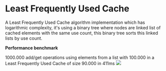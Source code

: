 # Least Frequently Used Cache

A Least Frequently Used Cache algorithm implementation which has logarithmic complexity, it's using a binary tree where nodes are linked list of cached elements with the same use count, this binary tree sorts this linked lists by use count.

<b>Performance benchmark</b><br>

1000.000 add/get operations using elements from a list with 100.000 in a Least Frequently Used Cache of size 90.000 in 411ms
<img src="http://res.cloudinary.com/dbvcampra/image/upload/v1469564560/_Untitled_inmaq9.png" />

